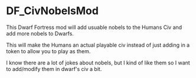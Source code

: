 # DF_CivNobelsMod
This Dwarf Fortress mod will add usuable nobels to the Humans Civ and add more nobels to Dwarfs.




This will make the Humans an actual playable civ instead of just adding in a token to allow you to play as them.




I know there are a lot of jokes about nobels, but I kind of like them so I want to add/modify them in dwarf's civ a bit.
